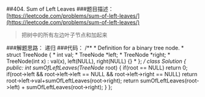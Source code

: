 ##404. Sum of Left Leaves
###题目描述：[https://leetcode.com/problems/sum-of-left-leaves/](https://leetcode.com/problems/sum-of-left-leaves/)
> 把树中的所有左边叶子节点和加起来

###解题思路：
递归
###代码：
	/**
	 * Definition for a binary tree node.
	 * struct TreeNode {
	 *     int val;
	 *     TreeNode *left;
	 *     TreeNode *right;
	 *     TreeNode(int x) : val(x), left(NULL), right(NULL) {}
	 * };
	 */
	class Solution {
	public:
	    int sumOfLeftLeaves(TreeNode* root) {
	        if(root == NULL) return 0;
	        if(root->left && root->left->left == NULL && root->left->right == NULL) return root->left->val+sumOfLeftLeaves(root->right);
	        return sumOfLeftLeaves(root->left) + sumOfLeftLeaves(root->right);
	    }
	};